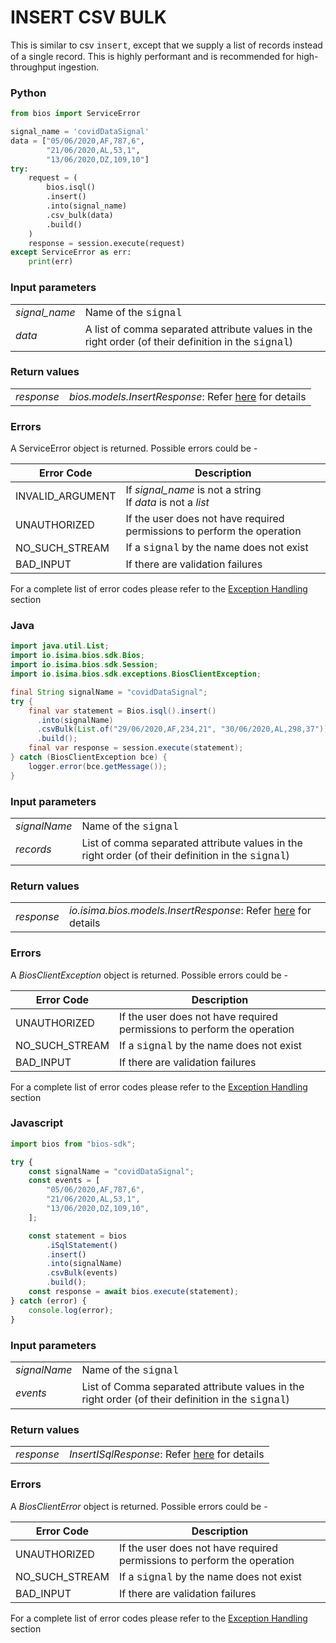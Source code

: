 # INSERT CSV BULK

This is similar to csv <span style="font-family:Courier New;">insert</span>, except that  we supply a list of records instead of a single record. This is
highly performant and is recommended for high-throughput ingestion.

<!-- tabs:start -->

### **Python**

```python
from bios import ServiceError

signal_name = 'covidDataSignal'
data = ["05/06/2020,AF,787,6",
        "21/06/2020,AL,53,1",
        "13/06/2020,DZ,109,10"]
try:
    request = (
        bios.isql()
        .insert()
        .into(signal_name)
        .csv_bulk(data)
        .build()
    )
    response = session.execute(request)
except ServiceError as err:
    print(err)
```
### Input parameters

|                |                                                                                                                                                 |
| -------------- | ----------------------------------------------------------------------------------------------------------------------------------------------- |
| _signal\_name_ | Name of the <span style="font-family:Courier New;">signal</span>                                                                                |
| _data_         | A list of comma separated attribute values in the right order (of their definition in the <span style="font-family:Courier New;">signal</span>) |

### Return values
|            |                                                                                                                            |
| ---------- | -------------------------------------------------------------------------------------------------------------------------- |
| _response_ | _bios.models.InsertResponse_: Refer [here](https://bios.isima.io/docs/content/developer-guide/insert-response) for details |

### Errors

A ServiceError object is returned. Possible errors could be -

| Error Code       | Description                                                                          |
| ---------------- | ------------------------------------------------------------------------------------ |
| INVALID_ARGUMENT | If _signal\_name_ is not a string<br>If _data_ is not a _list_                       |
| UNAUTHORIZED     | If the user does not have required permissions to perform the operation              |
| NO_SUCH_STREAM   | If a <span style="font-family:Courier New;">signal</span> by the name does not exist |
| BAD_INPUT        | If there are validation failures                                                     |

For a complete list of error codes please refer to the [Exception Handling](https://bios.isima.io/docs/content/developer-guide/exceptions) section

### **Java**

```java
import java.util.List;
import io.isima.bios.sdk.Bios;
import io.isima.bios.sdk.Session;
import io.isima.bios.sdk.exceptions.BiosClientException;

final String signalName = "covidDataSignal";
try {
    final var statement = Bios.isql().insert()
      .into(signalName)
      .csvBulk(List.of("29/06/2020,AF,234,21", "30/06/2020,AL,298,37"))
      .build();
    final var response = session.execute(statement);
} catch (BiosClientException bce) {
    logger.error(bce.getMessage());
}
```

### Input parameters

|              |                                                                                                                                               |
| ------------ | --------------------------------------------------------------------------------------------------------------------------------------------- |
| _signalName_ | Name of the <span style="font-family:Courier New;">signal</span>                                                                              |
| _records_    | List of comma separated attribute values in the right order (of their definition in the <span style="font-family:Courier New;">signal</span>) |

### Return values
|            |                                                                                                                                     |
| ---------- | ----------------------------------------------------------------------------------------------------------------------------------- |
| _response_ | _io.isima.bios.models.InsertResponse_: Refer [here](https://bios.isima.io/docs/content/developer-guide/insert-response) for details |

### Errors

A _BiosClientException_ object is returned. Possible errors could be -

| Error Code     | Description                                                                          |
| -------------- | ------------------------------------------------------------------------------------ |
| UNAUTHORIZED   | If the user does not have required permissions to perform the operation              |
| NO_SUCH_STREAM | If a <span style="font-family:Courier New;">signal</span> by the name does not exist |
| BAD_INPUT      | If there are validation failures                                                     |

For a complete list of error codes please refer to the [Exception Handling](https://bios.isima.io/docs/content/developer-guide/exceptions) section

### **Javascript**
```javascript
import bios from "bios-sdk";

try {
    const signalName = "covidDataSignal";
    const events = [
        "05/06/2020,AF,787,6",
        "21/06/2020,AL,53,1",
        "13/06/2020,DZ,109,10",
    ];

    const statement = bios
        .iSqlStatement()
        .insert()
        .into(signalName)
        .csvBulk(events)
        .build();
    const response = await bios.execute(statement);
} catch (error) {
    console.log(error);
}
```
### Input parameters

|              |                                                                                                                                               |
| ------------ | --------------------------------------------------------------------------------------------------------------------------------------------- |
| _signalName_ | Name of the <span style="font-family:Courier New;">signal</span>                                                                              |
| _events_     | List of Comma separated attribute values in the right order (of their definition in the <span style="font-family:Courier New;">signal</span>) |

### Return values
|            |                                                                                                                    |
| ---------- | ------------------------------------------------------------------------------------------------------------------ |
| _response_ | _InsertISqlResponse_: Refer [here](https://bios.isima.io/docs/content/developer-guide/insert-response) for details |

### Errors

A _BiosClientError_ object is returned. Possible errors could be -

| Error Code     | Description                                                                          |
| -------------- | ------------------------------------------------------------------------------------ |
| UNAUTHORIZED   | If the user does not have required permissions to perform the operation              |
| NO_SUCH_STREAM | If a <span style="font-family:Courier New;">signal</span> by the name does not exist |
| BAD_INPUT      | If there are validation failures                                                     |

For a complete list of error codes please refer to the [Exception Handling](https://bios.isima.io/docs/content/developer-guide/exceptions) section

<!-- tabs:end -->

